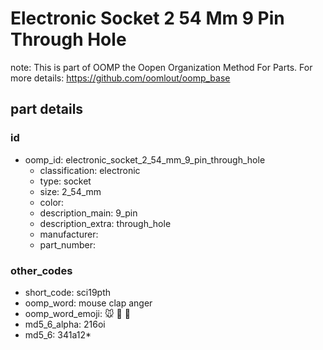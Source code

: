 # Electronic Socket 2 54 Mm 9 Pin Through Hole  

note: This is part of OOMP the Oopen Organization Method For Parts. For more details: https://github.com/oomlout/oomp_base

##  part details





### id
* oomp_id: electronic_socket_2_54_mm_9_pin_through_hole
  * classification: electronic
  * type: socket
  * size: 2_54_mm
  * color: 
  * description_main: 9_pin
  * description_extra: through_hole
  * manufacturer: 
  * part_number: 

### other_codes
* short_code: sci19pth
* oomp_word: mouse clap anger
* oomp_word_emoji: :mouse: :clap: :anger:
* md5_6_alpha: 216oi
* md5_6: 341a12* 